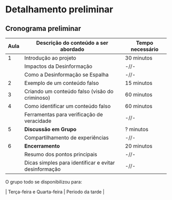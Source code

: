 # Detalhamento preliminar


## Cronograma preliminar

|Aula   | Descrição do conteúdo a ser abordado  | Tempo necessário |
|------|-----------------------------------------|----|
|1| Introdução ao projeto | 30 minutos | 
| | Impactos da Desinformação   | -//- |
| | Como a Desinformação se Espalha   | -//- |
|2| Exemplo de um conteúdo falso   | 15 minutos |
|3| Criando um conteúdo falso (visão do criminoso)   | 60 minutos |
|4| Como identificar um conteúdo falso   | 60 minutos |
| | Ferramentas para verificação de veracidade   | -//- |
|5| **Discussão em Grupo**   | ? minutos |
| | Compartilhamento de experiências   | -//- |
|6| **Encerramento**   | 20 minutos |
| | Resumo dos pontos principais   | -//- |
| | Dicas simples para identificar e evitar desinformação   | -//- |

O grupo todo se disponibilizou para:

| Terça-feira e Quarta-feira | Periodo da tarde |
